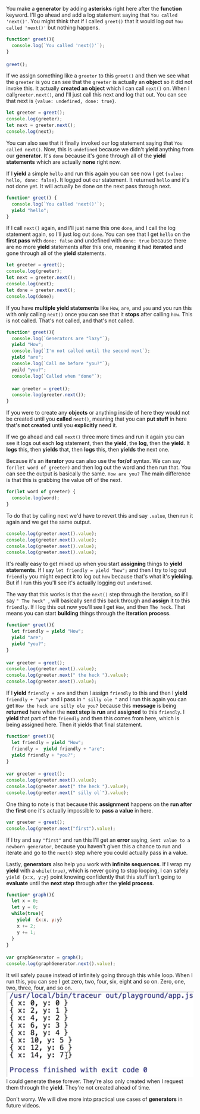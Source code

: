 You make a **generator** by adding **asterisks** right here after the **function** keyword. I'll go ahead and add a log statement saying that `You called 'next()'`. You might think that if I called `greet()` that it would log out `You called 'next()'` but nothing happens.
```javascript
function* greet(){
  console.log(`You called 'next()'`);
}

greet();
```
If we assign something like a `greeter` to this `greet()` and then we see what the `greeter` is you can see that the `greeter` is actually an **object** so it did not invoke this. It actually **created an object** which I can call `next()` on. When I call`greeter.next()`, and I'll just call this next and log that out. You can see that next is `{value: undefined, done: true}`.
```javascript
let greeter = greet();
console.log(greeter);
let next = greeter.next();
console.log(next);
```
You can also see that it finally invoked our log statement saying that `You called next()`. Now, this is `undefined` because we didn't **yield** anything from our **generator**. It's `done` because it's gone through all of the **yield statements** which are actually **none** right now.

If I **yield** a simple `hello` and run this again you can see now I get `{value: hello, done: false}`. It logged out our statement. It returned `hello` and it's not done yet. It will actually be done on the next pass through next.
```javascript
function* greet() {
  console.log(`You called 'next()'`);
  yield "hello";
}
```
If I call `next()` again, and I'll just name this one `done`, and I call the log statement again, so I'll just log out `done`. You can see that I get `hello` on the **first pass** with `done: false` and undefined with `done: true` because there are no more **yield** statements after this one, meaning it had **iterated** and gone through all of the **yield** statements.
```javascript
let greeter = greet();
console.log(greeter);
let next = greeter.next();
console.log(next);
let done = greeter.next();
console.log(done);
```
If you have **multiple yield statements** like `How`, `are`, and `you` and you run this with only calling `next()` once you can see that it **stops** after calling `how`. This is not called. That's not called, and that's not called.
```javascript
function* greet(){
  console.log(`Generators are "lazy"`);
  yield "How";
  console.log(`I'm not called until the second next`);
  yield "are";
  console.log(`Call me before "you?"`);
  yeild "you?";
  console.log(`Called when "done"`);

  var greeter = greet();
  console.log(greeter.next());
}
```
If you were to create any **objects** or anything inside of here they would not be created until you **called** `next()`, meaning that you can **put stuff** in here that's **not created** until you **explicitly** need it.

If we go ahead and call `next()` three more times and run it again you can see it logs out each **log** statement, then the **yield**, the **log**, then the **yield**. It **logs** this, then **yields** that, then **logs** this, then **yields** the next one.

Because it's an **iterator** you can also use the **for/of** syntax. We can say `for(let word of greeter)` and then log out the word and then run that. You can see the output is basically the same. `How are you?` The main difference is that this is grabbing the value off of the next.
```javascript
for(let word of greeter) {
  console.log(word);
}
```
To do that by calling next we'd have to revert this and say `.value`, then run it again and we get the same output.
```javascript
console.log(greeter.next().value);
console.log(greeter.next().value);
console.log(greeter.next().value);
console.log(greeter.next().value);
```
It's really easy to get mixed up when you start **assigning** things to **yield statements**. If I say `let friendly = yield "how";` and then I try to log out `friendly` you might expect it to log out `how` because that's what it's **yielding**. But if I run this you'll see it's actually logging out `undefined`.

The way that this works is that the `next()` step through the iteration, so if I say `" The heck" `, will basically send this back through and **assign** it to this `friendly`. If I log this out now you'll see I get `How`, and then `The heck`. That means you can start **building** things through the **iteration process**.
```javascript
function* greet(){
  let friendly = yield "How";
  yield "are";
  yield "you?";
}

var greeter = greet();
console.log(greeter.next().value);
console.log(greeter.next(" the heck ").value);
console.log(greeter.next().value);
```
If I **yield** `friendly + are` and then I assign `friendly` to this and then I **yield** `friendly + "you"` and I pass in `" silly ole "` and I run this again you can get `How the heck are silly ole you?` because this **message** is being **returned** here when the **next step is run** and **assigned** to this `friendly`. I **yield** that part of the `friendly` and then this comes from here, which is being assigned here. Then it yields that final statement.
```javascript
function* greet(){
  let friendly = yield "How";
  friendly =  yield friendly + "are";
  yield friendly + "you?";
}

var greeter = greet();
console.log(greeter.next().value);
console.log(greeter.next(" the heck ").value);
console.log(greeter.next(" silly ol`").value);
```
One thing to note is that because this **assignment** happens on the **run after** the **first** one it's actually impossible to **pass a value** in here. 
```javascript
var greeter = greet();
console.log(greeter.next("first").value);
```
If I try and say `"first"` and run this I'll get an **error** saying, `Sent value to a newborn generator`, because you haven't given this a chance to run and iterate and go to the `next()` step where you could actually pass in a value.

Lastly, **generators** also help you work with **infinite sequences**. If I wrap my **yield** with a `while(true)`, which is never going to stop looping, I can safely `yield {x:x, y:y}` point knowing confidently that this stuff isn't going to **evaluate** until the **next step** through after the **yield process**.
```javascript
function* graph(){
  let x = 0;
  let y = 0;
  while(true){
    yield  {x:x, y:y}
    x += 2;
    y += 1; 
  }
}

var graphGenerator = graph();
console.log(graphGenerator.next().value);
```
It will safely pause instead of infinitely going through this while loop. When I run this, you can see I get zero, two, four, six, eight and so on. Zero, one, two, three, four, and so on. 
![Graph Output](../images/ecmascript-6-generators-graph-output.png)
I could generate these forever. They're also only created when I request them through the **yield**. They're not created ahead of time.

Don't worry. We will dive more into practical use cases of **generators** in future videos.